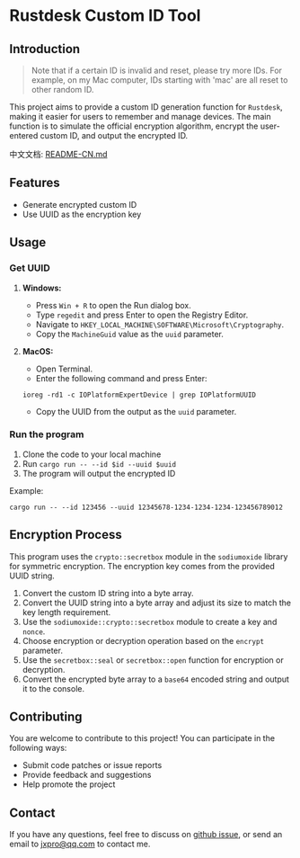 # Rustdesk Custom ID Tool

## Introduction

>   Note that if a certain ID is invalid and reset, please try more IDs. For example, on my Mac computer, IDs starting with 'mac' are all reset to other random ID.

This project aims to provide a custom ID generation function for `Rustdesk`, making it easier for users to remember and manage devices. The main function is to simulate the official encryption algorithm, encrypt the user-entered custom ID, and output the encrypted ID.

中文文档: [README-CN.md](https://github.com/Jxpro/custom-rustdesk/README–CN.md) 

## Features
-   Generate encrypted custom ID
-   Use UUID as the encryption key

## Usage

### Get UUID

1.  **Windows:**

    -   Press `Win + R` to open the Run dialog box.
    -   Type `regedit` and press Enter to open the Registry Editor.
    -   Navigate to `HKEY_LOCAL_MACHINE\SOFTWARE\Microsoft\Cryptography`.
    -   Copy the `MachineGuid` value as the `uuid` parameter.

2.  **MacOS:**

    -   Open Terminal.
    -   Enter the following command and press Enter:

    ```shell
    ioreg -rd1 -c IOPlatformExpertDevice | grep IOPlatformUUID
    ```

    -   Copy the UUID from the output as the `uuid` parameter.

### Run the program

1. Clone the code to your local machine
2. Run  `cargo run -- --id $id --uuid $uuid`
3. The program will output the encrypted ID

Example:

```shell
cargo run -- --id 123456 --uuid 12345678-1234-1234-1234-123456789012
```

## Encryption Process

This program uses the `crypto::secretbox` module in the `sodiumoxide` library for symmetric encryption. The encryption key comes from the provided UUID string.

1.  Convert the custom ID string into a byte array.
2.  Convert the UUID string into a byte array and adjust its size to match the key length requirement.
3.  Use the `sodiumoxide::crypto::secretbox` module to create a key and `nonce`.
4.  Choose encryption or decryption operation based on the `encrypt` parameter.
5.  Use the `secretbox::seal` or `secretbox::open` function for encryption or decryption.
6.  Convert the encrypted byte array to a `base64` encoded string and output it to the console.

## Contributing

You are welcome to contribute to this project! You can participate in the following ways:

-   Submit code patches or issue reports
-   Provide feedback and suggestions
-   Help promote the project

## Contact

If you have any questions, feel free to discuss on [github issue](https://github.com/Jxpro/custom-rustdesk/issues), or send an email to [jxpro@qq.com](mailto:jxpro@qq.com) to contact me.